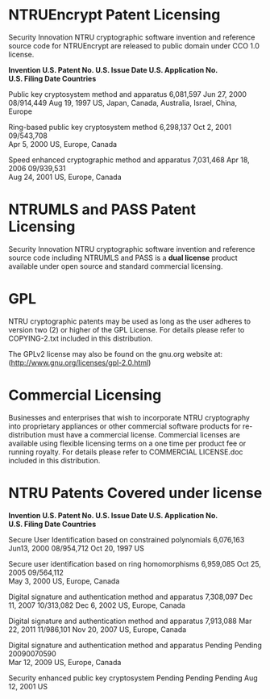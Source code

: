 NTRUEncrypt Patent Licensing
=======================
Security Innovation NTRU cryptographic software invention and reference source code for NTRUEncrypt
are released to public domain under CCO 1.0 license. 

**Invention	U.S. Patent No.	U.S. Issue Date	U.S. Application No.	
U.S. Filing Date	Countries**

Public key cryptosystem method and apparatus	6,081,597	Jun 27, 2000 08/914,449	
Aug 19, 1997	US, Japan, Canada, Australia, Israel, China, Europe

Ring-based public key cryptosystem method	6,298,137	Oct 2, 2001	09/543,708	
Apr 5, 2000	US, Europe, Canada

Speed enhanced cryptographic method and apparatus 7,031,468 Apr 18, 2006	09/939,531	
Aug 24, 2001	US, Europe, Canada


NTRUMLS and PASS Patent Licensing
================================

Security Innovation NTRU cryptographic software invention and reference source code including NTRUMLS and PASS is a **dual license** product available under open source and standard commercial licensing. 

GPL
===========
NTRU cryptographic patents may be used  as long as the user adheres to version two (2) or higher of the GPL License. For  details please refer to COPYING-2.txt included in this distribution. 

The GPLv2 license may also be found on the gnu.org website at: (http://www.gnu.org/licenses/gpl-2.0.html)


Commercial Licensing
====================
Businesses and enterprises that wish to incorporate NTRU cryptography into proprietary appliances or other commercial software products for re-distribution must have a commercial license. Commercial licenses are available using flexible licensing terms on a one time per product fee or running royalty.  For details please refer to COMMERCIAL LICENSE.doc included in this distribution.

NTRU Patents Covered under license
===================================
**Invention	U.S. Patent No.	U.S. Issue Date	U.S. Application No.	
U.S. Filing Date	Countries**

Secure User Identification based on constrained polynomials	6,076,163	
Jun13, 2000	08/954,712	Oct 20, 1997	US


Secure user identification based on ring homomorphisms 6,959,085 Oct 25, 2005 09/564,112	
May 3, 2000	US, Europe, Canada



Digital signature and authentication method and apparatus 7,308,097 Dec 11, 2007 10/313,082	
Dec 6, 2002	US, Europe, Canada

Digital signature and authentication method and apparatus 7,913,088 Mar 22, 2011 11/986,101	
Nov 20, 2007	US, Europe, Canada

Digital signature and authentication method and apparatus Pending Pending 20090070590	
Mar 12, 2009	US, Europe, Canada

Security enhanced public key cryptosystem Pending Pending Pending Aug 12, 2001	US
